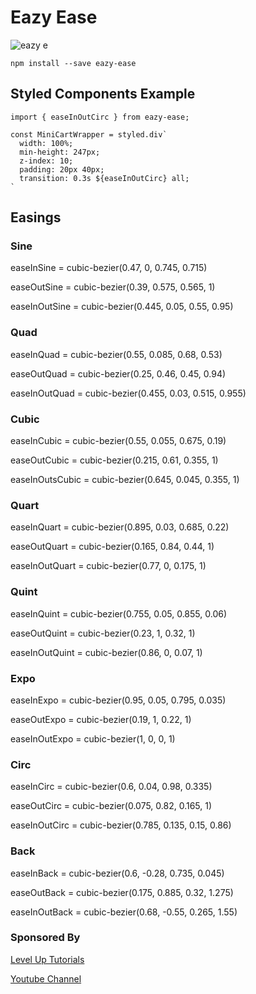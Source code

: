 # Eazy Ease

![eazy e](https://i.imgur.com/TcS91qR.jpg)

`npm install --save eazy-ease`

## Styled Components Example

```
import { easeInOutCirc } from eazy-ease;

const MiniCartWrapper = styled.div`
  width: 100%;
  min-height: 247px;
  z-index: 10;
  padding: 20px 40px;
  transition: 0.3s ${easeInOutCirc} all;
`

```

## Easings

### Sine

easeInSine = cubic-bezier(0.47, 0, 0.745, 0.715)

easeOutSine = cubic-bezier(0.39, 0.575, 0.565, 1)

easeInOutSine = cubic-bezier(0.445, 0.05, 0.55, 0.95)

### Quad
easeInQuad = cubic-bezier(0.55, 0.085, 0.68, 0.53)

easeOutQuad = cubic-bezier(0.25, 0.46, 0.45, 0.94)

easeInOutQuad = cubic-bezier(0.455, 0.03, 0.515, 0.955)

### Cubic
easeInCubic = cubic-bezier(0.55, 0.055, 0.675, 0.19)

easeOutCubic = cubic-bezier(0.215, 0.61, 0.355, 1)

easeInOutsCubic = cubic-bezier(0.645, 0.045, 0.355, 1)

### Quart
easeInQuart = cubic-bezier(0.895, 0.03, 0.685, 0.22)

easeOutQuart = cubic-bezier(0.165, 0.84, 0.44, 1)

easeInOutQuart = cubic-bezier(0.77, 0, 0.175, 1)

### Quint
easeInQuint = cubic-bezier(0.755, 0.05, 0.855, 0.06)

easeOutQuint = cubic-bezier(0.23, 1, 0.32, 1)

easeInOutQuint = cubic-bezier(0.86, 0, 0.07, 1)

### Expo
easeInExpo = cubic-bezier(0.95, 0.05, 0.795, 0.035)

easeOutExpo = cubic-bezier(0.19, 1, 0.22, 1)

easeInOutExpo = cubic-bezier(1, 0, 0, 1)

### Circ
easeInCirc = cubic-bezier(0.6, 0.04, 0.98, 0.335)

easeOutCirc = cubic-bezier(0.075, 0.82, 0.165, 1)

easeInOutCirc = cubic-bezier(0.785, 0.135, 0.15, 0.86)

### Back
easeInBack = cubic-bezier(0.6, -0.28, 0.735, 0.045)

easeOutBack = cubic-bezier(0.175, 0.885, 0.32, 1.275)

easeInOutBack = cubic-bezier(0.68, -0.55, 0.265, 1.55)


### Sponsored By

[Level Up Tutorials](http://leveluptutorials.com/) 

[Youtube Channel](https://www.youtube.com/user/LevelUpTuts/)
